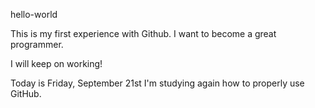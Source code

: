 hello-world

This is my first experience with Github.
I want to become a great programmer.

I will keep on working!

Today is Friday, September 21st
I'm studying again how to properly use GitHub.
